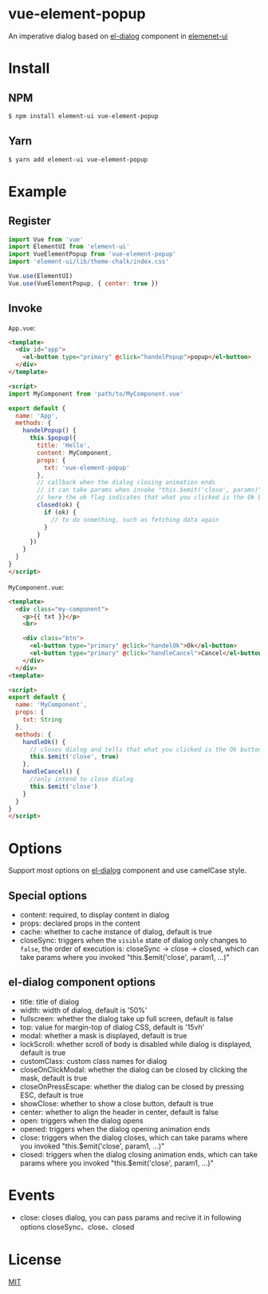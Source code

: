 # vue-element-popup

An imperative dialog based on [el-dialog](https://element.eleme.cn/#/en-US/component/dialog) component in [elemenet-ui](https://github.com/ElemeFE/element)

# Install

## NPM

```bash
$ npm install element-ui vue-element-popup
```

## Yarn

```bash
$ yarn add element-ui vue-element-popup
```

# Example

## Register

```js
import Vue from 'vue'
import ElementUI from 'element-ui'
import VueElementPopup from 'vue-element-popup'
import 'element-ui/lib/theme-chalk/index.css'

Vue.use(ElementUI)
Vue.use(VueElementPopup, { center: true })
```

## Invoke

`App.vue`:

```html
<template>
  <div id="app">
    <el-button type="primary" @click="handelPopup">popup</el-button>
  </div>
</template>

<script>
import MyComponent from 'path/to/MyComponent.vue'

export default {
  name: 'App',
  methods: {
    handelPopup() {
      this.$popup({
        title: 'Hello',
        content: MyComponent,
        props: {
          txt: 'vue-element-popup'
        },
        // callback when the dialog closing animation ends
        // it can take params when invoke "this.$emit('close', params)"
        // here the ok flag indicates that what you clicked is the Ok button
        closed(ok) {  
          if (ok) {
            // to do something, such as fetching data again
          }
        }
      })
    }
  }
}
</script>
```

`MyComponent.vue`:

```html
<template>
  <div class="my-component">
    <p>{{ txt }}</p>
    <br>

    <div class="btn">
      <el-button type="primary" @click="handelOk">Ok</el-button>
      <el-button type="primary" @click="handleCancel">Cancel</el-button>
    </div>
  </div>
<template>

<script>
export default {
  name: 'MyComponent',
  props: {
    txt: String
  },
  methods: {
    handleOk() {
      // closes dialog and tells that what you clicked is the Ok button
      this.$emit('close', true)
    },
    handleCancel() {
      //only intend to close dialog
      this.$emit('close')
    }
  }
}
</script>
```

# Options

Support most options on [el-dialog](https://element.eleme.cn/#/en-US/component/dialog) component and use camelCase style.

## Special options

- content: required, to display content in dialog
- props: declared props in the content
- cache: whether to cache instance of dialog, default is true
- closeSync: triggers when the `visible` state of dialog only changes to `false`, the order of execution is: closeSync -> close -> closed, which can take params where you invoked "this.$emit('close', param1, ...)"

## el-dialog component options

- title: title of dialog
- width: width of dialog, default is '50%'
- fullscreen: whether the dialog take up full screen, default is false
- top: value for margin-top of dialog CSS, default is '15vh'
- modal: whether a mask is displayed, default is true
- lockScroll: whether scroll of body is disabled while dialog is displayed, default is true
- customClass: custom class names for dialog
- closeOnClickModal: whether the dialog can be closed by clicking the mask, default is true
- closeOnPressEscape: whether the dialog can be closed by pressing ESC, default is true
- showClose: whether to show a close button, default is true
- center: whether to align the header in center, default is false
- open: triggers when the dialog opens
- opened: triggers when the dialog opening animation ends
- close: triggers when the dialog closes, which can take params where you invoked "this.$emit('close', param1, ...)"
- closed: triggers when the dialog closing animation ends, which can take params where you invoked "this.$emit('close', param1, ...)"

# Events

- close: closes dialog, you can pass params and recive it in following options closeSync、close、closed

# License

[MIT](LICENSE)
